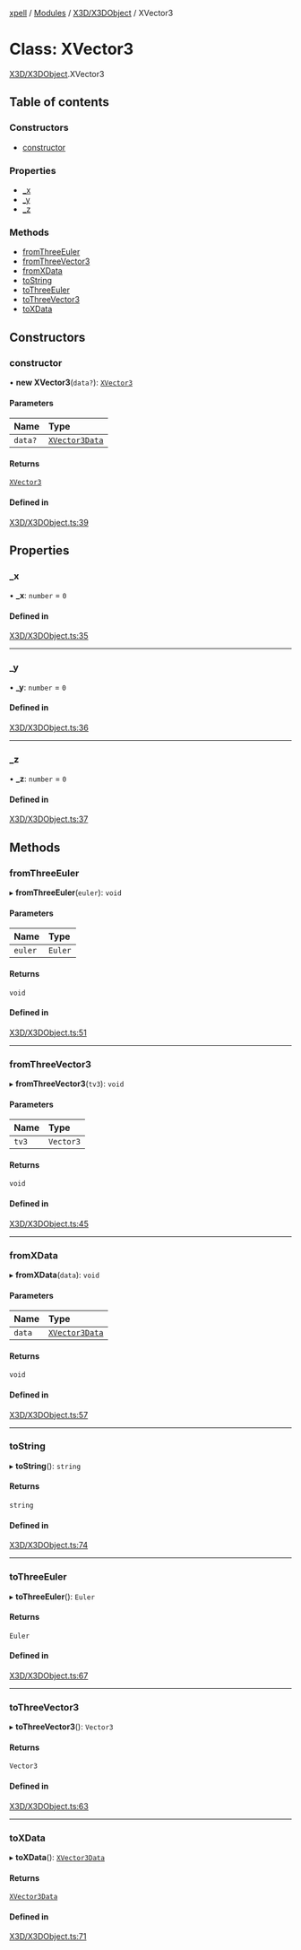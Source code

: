 [xpell](../README.md) / [Modules](../modules.md) / [X3D/X3DObject](../modules/X3D_X3DObject.md) / XVector3

# Class: XVector3

[X3D/X3DObject](../modules/X3D_X3DObject.md).XVector3

## Table of contents

### Constructors

- [constructor](X3D_X3DObject.XVector3.md#constructor)

### Properties

- [\_x](X3D_X3DObject.XVector3.md#_x)
- [\_y](X3D_X3DObject.XVector3.md#_y)
- [\_z](X3D_X3DObject.XVector3.md#_z)

### Methods

- [fromThreeEuler](X3D_X3DObject.XVector3.md#fromthreeeuler)
- [fromThreeVector3](X3D_X3DObject.XVector3.md#fromthreevector3)
- [fromXData](X3D_X3DObject.XVector3.md#fromxdata)
- [toString](X3D_X3DObject.XVector3.md#tostring)
- [toThreeEuler](X3D_X3DObject.XVector3.md#tothreeeuler)
- [toThreeVector3](X3D_X3DObject.XVector3.md#tothreevector3)
- [toXData](X3D_X3DObject.XVector3.md#toxdata)

## Constructors

### constructor

• **new XVector3**(`data?`): [`XVector3`](X3D_X3DObject.XVector3.md)

#### Parameters

| Name | Type |
| :------ | :------ |
| `data?` | [`XVector3Data`](../modules/X3D_X3DObject.md#xvector3data) |

#### Returns

[`XVector3`](X3D_X3DObject.XVector3.md)

#### Defined in

[X3D/X3DObject.ts:39](https://github.com/fridman-tamir/XPell/blob/be3d5a4/src/X3D/X3DObject.ts#L39)

## Properties

### \_x

• **\_x**: `number` = `0`

#### Defined in

[X3D/X3DObject.ts:35](https://github.com/fridman-tamir/XPell/blob/be3d5a4/src/X3D/X3DObject.ts#L35)

___

### \_y

• **\_y**: `number` = `0`

#### Defined in

[X3D/X3DObject.ts:36](https://github.com/fridman-tamir/XPell/blob/be3d5a4/src/X3D/X3DObject.ts#L36)

___

### \_z

• **\_z**: `number` = `0`

#### Defined in

[X3D/X3DObject.ts:37](https://github.com/fridman-tamir/XPell/blob/be3d5a4/src/X3D/X3DObject.ts#L37)

## Methods

### fromThreeEuler

▸ **fromThreeEuler**(`euler`): `void`

#### Parameters

| Name | Type |
| :------ | :------ |
| `euler` | `Euler` |

#### Returns

`void`

#### Defined in

[X3D/X3DObject.ts:51](https://github.com/fridman-tamir/XPell/blob/be3d5a4/src/X3D/X3DObject.ts#L51)

___

### fromThreeVector3

▸ **fromThreeVector3**(`tv3`): `void`

#### Parameters

| Name | Type |
| :------ | :------ |
| `tv3` | `Vector3` |

#### Returns

`void`

#### Defined in

[X3D/X3DObject.ts:45](https://github.com/fridman-tamir/XPell/blob/be3d5a4/src/X3D/X3DObject.ts#L45)

___

### fromXData

▸ **fromXData**(`data`): `void`

#### Parameters

| Name | Type |
| :------ | :------ |
| `data` | [`XVector3Data`](../modules/X3D_X3DObject.md#xvector3data) |

#### Returns

`void`

#### Defined in

[X3D/X3DObject.ts:57](https://github.com/fridman-tamir/XPell/blob/be3d5a4/src/X3D/X3DObject.ts#L57)

___

### toString

▸ **toString**(): `string`

#### Returns

`string`

#### Defined in

[X3D/X3DObject.ts:74](https://github.com/fridman-tamir/XPell/blob/be3d5a4/src/X3D/X3DObject.ts#L74)

___

### toThreeEuler

▸ **toThreeEuler**(): `Euler`

#### Returns

`Euler`

#### Defined in

[X3D/X3DObject.ts:67](https://github.com/fridman-tamir/XPell/blob/be3d5a4/src/X3D/X3DObject.ts#L67)

___

### toThreeVector3

▸ **toThreeVector3**(): `Vector3`

#### Returns

`Vector3`

#### Defined in

[X3D/X3DObject.ts:63](https://github.com/fridman-tamir/XPell/blob/be3d5a4/src/X3D/X3DObject.ts#L63)

___

### toXData

▸ **toXData**(): [`XVector3Data`](../modules/X3D_X3DObject.md#xvector3data)

#### Returns

[`XVector3Data`](../modules/X3D_X3DObject.md#xvector3data)

#### Defined in

[X3D/X3DObject.ts:71](https://github.com/fridman-tamir/XPell/blob/be3d5a4/src/X3D/X3DObject.ts#L71)
